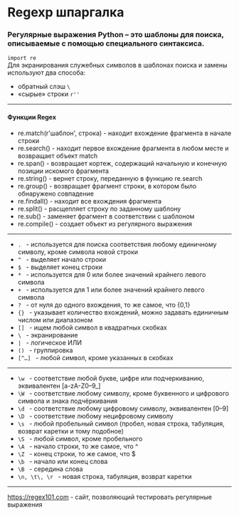 # Regexp шпаргалка    
### Регулярные выражения Python – это шаблоны для поиска, описываемые с помощью специального синтаксиса. 
`import re`  
Для экранирования служебных символов в шаблонах поиска и замены используют два способа:  
* обратный слэш `\`    
* «сырые» строки `r''`      
___
#### Функции Regex  
* re.match(r'шаблон', строка) - находит вхождение фрагмента в начале строки  
* re.search() - находит первое вхождение фрагмента в любом месте и возвращает объект match  
* re.span() -  возвращает кортеж, содержащий начальную и конечную позиции искомого фрагмента  
* re.string() - вернет строку, переданную в функцию re.search  
* re.group() - возвращает фрагмент строки, в котором было обнаружено совпадение  
* re.findall() - находит все вхождения фрагмента  
* re.split() - расщепляет строку по заданному шаблону  
* re.sub() - заменяет фрагмент в соответствии с шаблоном  
* re.compile() - создает объект из регулярного выражения  
___     
* `. ` - используется для поиска соответствия любому единичному символу, кроме символа новой строки   
* `^ ` - выделяет начало строки  
* `$ ` - выделяет конец строки   
* `* ` - используется для 0 или более значений крайнего левого символа    
* `+ ` - используется для 1 или более значений крайнего левого символа    
* `? ` - от нуля до одного вхождения, то же самое, что {0,1}    
* `{} ` - указывает количество вхождений, можно задавать единичным числом или диапазоном    
* `[] ` - ищем любой символ в квадратных скобках      
* `\ ` - экранирование      
* `| ` - логическое ИЛИ     
* `() ` - группировка  
* `[^…] ` - любой символ, кроме указанных в скобках  
___
* `\w ` - соответствие любой букве, цифре или подчеркиванию, эквивалентен [a-zA-Z0–9_]  
* `\W ` - соответствие любому символу, кроме буквенного и цифрового символа и знака подчёркивания  
* `\d ` - соответствие любому цифровому символу, эквивалентен [0–9]  
* `\D ` - соответствие любому нецифровому символу  
* `\s ` - любой пробельный символ (пробел, новая строка, табуляция, возврат каретки и тому подобное)  
* `\S ` - любой символ, кроме пробельного  
* `\A ` - начало строки, то же самое, что ^  
* `\Z ` - конец строки, то же самое, что $   
* `\b ` - начало или конец слова  
* `\B ` - cередина слова    
* `\n, \t\, \r ` - новая строка, табуляция, возврат каретки  
___
https://regex101.com - сайт, позволяющий тестировать регулярные выражения  

